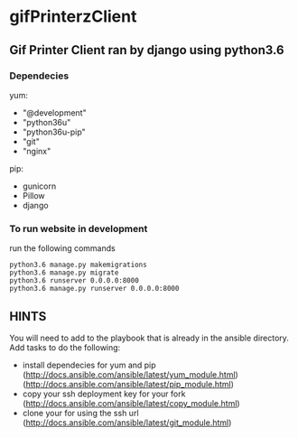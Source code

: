 # gifPrinterzClient

## Gif Printer Client ran by django using python3.6

### Dependecies 

yum: 
- "@development"
- "python36u"
- "python36u-pip"
- "git"
- "nginx"

pip:
- gunicorn
- Pillow
- django

### To run website in development

run the following commands

```
python3.6 manage.py makemigrations
python3.6 manage.py migrate
python3.6 runserver 0.0.0.0:8000
python3.6 manage.py runserver 0.0.0.0:8000
```

## HINTS

You will need to add to the playbook that is already in the ansible directory. Add tasks to do the following:

- install dependecies for yum and pip (http://docs.ansible.com/ansible/latest/yum_module.html) (http://docs.ansible.com/ansible/latest/pip_module.html)
- copy your ssh deployment key for your fork (http://docs.ansible.com/ansible/latest/copy_module.html)
- clone your for using the ssh url (http://docs.ansible.com/ansible/latest/git_module.html)
